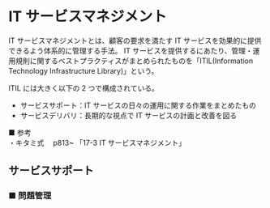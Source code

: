 # IT サービスマネジメント

IT サービスマネジメントとは、顧客の要求を満たす IT サービスを効果的に提供できるよう体系的に管理する手法。
IT サービスを提供するにあたり、管理・運用規則に関するベストプラクティスがまとめられたものを「ITIL(Information Technology Infrastructure Library)」という。

ITIL には大きく以下の 2 つで構成されている。

- サービスサポート：IT サービスの日々の運用に関する作業をまとめたもの
- サービスデリバリ：長期的な視点で IT サービスの計画と改善を図る

■ 参考  
・キタミ式　 p813~ 「17-3 IT サービスマネジメント」

## サービスサポート

### ■ 問題管理
